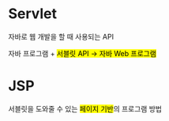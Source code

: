 Servlet
===
자바로 웹 개발을 할 때 사용되는 API 

자바 프로그램 + <mark>서블릿 API<mark> -> 자바 Web 프로그램

JSP
===
서블릿을 도와줄 수 있는 <mark>페이지 기반</mark>의 프로그램 방법

